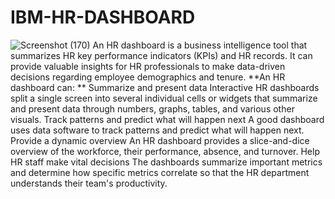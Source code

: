 # IBM-HR-DASHBOARD
![Screenshot (170)](https://github.com/RaushanKumar6917/IBM-HR-DASHBOARD/assets/107170304/6b96704a-a207-4348-b245-8723e33feb09)
An HR dashboard is a business intelligence tool that summarizes HR key performance indicators (KPIs) and HR records. It can provide valuable insights for HR professionals to make data-driven decisions regarding employee demographics and tenure.
**An HR dashboard can: **
Summarize and present data
Interactive HR dashboards split a single screen into several individual cells or widgets that summarize and present data through numbers, graphs, tables, and various other visuals.
Track patterns and predict what will happen next
A good dashboard uses data software to track patterns and predict what will happen next.
Provide a dynamic overview
An HR dashboard provides a slice-and-dice overview of the workforce, their performance, absence, and turnover.
Help HR staff make vital decisions
The dashboards summarize important metrics and determine how specific metrics correlate so that the HR department understands their team's productivity.
